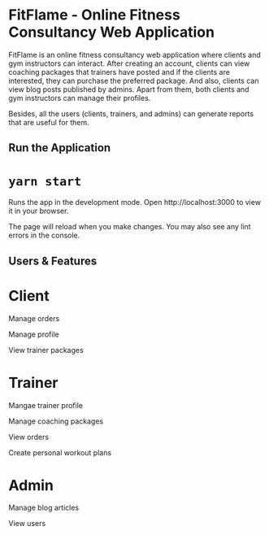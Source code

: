# FitFlame - Online Fitness Consultancy Web Application 

FitFlame is an online fitness consultancy web application where clients and gym instructors can 
interact. After creating an account, clients can view coaching packages that trainers have posted and 
if the clients are interested, they can purchase the preferred package. And also, clients can view blog 
posts published by admins. Apart from them, both clients and gym instructors can manage their 
profiles.

Besides, all the users (clients, trainers, and admins) can generate reports that are useful for them.

## Run the Application

# `yarn start`
Runs the app in the development mode.
Open http://localhost:3000 to view it in your browser.

The page will reload when you make changes.
You may also see any lint errors in the console.

## Users & Features
# Client
Manage orders

Manage profile

View trainer packages

# Trainer
Mangae trainer profile

Manage coaching packages

View orders

Create personal workout plans

# Admin
Manage blog articles

View users
